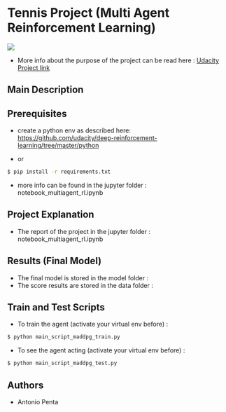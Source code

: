 

#  Tennis Project (Multi Agent Reinforcement Learning)

![](https://user-images.githubusercontent.com/10624937/42135623-e770e354-7d12-11e8-998d-29fc74429ca2.gif)

- More info about the purpose of the project can be read here : [Udacity Project link](https://github.com/udacity/deep-reinforcement-learning/tree/master/p3_collab-compet)


## Main Description




## Prerequisites

- create a python env as described here: https://github.com/udacity/deep-reinforcement-learning/tree/master/python

- or

```sh
$ pip install -r requirements.txt
```


-  more info can be found in the  jupyter folder : notebook_multiagent_rl.ipynb

## Project Explanation

- The report of the project in the jupyter folder : notebook_multiagent_rl.ipynb


## Results (Final Model)

- The final model is stored in  the model folder :
- The score results are stored in the data folder :


## Train and Test Scripts


- To train the agent (activate your virtual env before) :
```sh
$ python main_script_maddpg_train.py
```

- To see the agent acting (activate your virtual env before) :
```sh
$ python main_script_maddpg_test.py
```





## Authors
- Antonio Penta